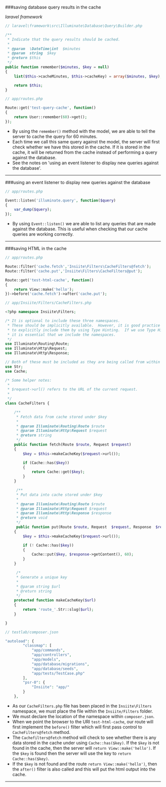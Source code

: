 

###saving database query results in the cache

*laravel framework*

```php
// laravel\framework\src\Illuminate\Database\Query\Builder.php

/**
 * Indicate that the query results should be cached.
 *
 * @param  \DateTime|int  $minutes
 * @param  string  $key
 * @return $this
 */
public function remember($minutes, $key = null)
{
	list($this->cacheMinutes, $this->cacheKey) = array($minutes, $key);

	return $this;
}
```

```php
// app/routes.php

Route::get('test-query-cache', function()
{
    return User::remember(60)->get();
});
```

* By using the `remember()` method with the model, we are able to tell the server to cache the query for 
60 minutes.
* Each time we call this same query against the model, the server will first check whether we have this
stored in the cache.  If it is stored in the cache, it will be returned from the cache instead of 
performing a query against the database.
* See the notes on 'using an event listener to display new queries against the database'.

___

###using an event listener to display new queries against the database

```php
// app/routes.php

Event::listen('illuminate.query', function($query)
{
    var_dump($query);
});
```

* By using `Event::listen()` we are able to list any queries that are made against the database.  This is 
useful when checking that our cache queries are working correctly.

___

###saving HTML in the cache

```php
// app/routes.php

Route::filter('cache.fetch','Insiite\Filters\CacheFilters@fetch');
Route::filter('cache.put','Insiite\Filters\CacheFilters@put');

Route::get('test-html-cache', function()
{
    return View::make('hello');
})->before('cache.fetch')->after('cache.put');
```

```php
// app/Insiite/Filters/CacheFilters.php

<?php namespace Insiite\Filters;

/* It is optional to include these three namespaces.
 * These should be implicitly available.  However, it is good practice
 * to explicitly include them by using Type Hinting.  If we use Type Hinting,
 * it is essential that we include the namespaces.
 */
use Illuminate\Routing\Route;
use Illuminate\Http\Request;
use Illuminate\Http\Response;

// Both of these must be included as they are being called from within a different namespace.
use Str;
use Cache;

/* Some helper notes:
 *
 * $request->url() refers to the URL of the current request.
 *
 */
class CacheFilters {

    /**
     * Fetch data from cache stored under $key
     *
     * @param Illuminate\Routing\Route $route
     * @param Illuminate\Http\Request $request
     * @return string
     */
	public function fetch(Route $route, Request $request)
    {
        $key = $this->makeCacheKey($request->url());

        if (Cache::has($key))
        {
            return Cache::get($key);
        }
    }

     /**
     * Put data into cache stored under $key
     *
     * @param Illuminate\Routing\Route $route
     * @param Illuminate\Http\Request $request
     * @param Illuminate\Http\Response $response
     * @return void
     */
	 public function put(Route $route, Request  $request, Response  $response)
    {
        $key = $this->makeCacheKey($request->url());

        if (! Cache::has($key))
        {
            Cache::put($key, $response->getContent(), 60);
        }
    }

     /*
     * Generate a unique key
     *
     * @param string $url
     * @return string
     */
	protected function makeCacheKey($url)
    {
        return 'route_'.Str::slug($url);
    }

}
```

```php
// testlab/composer.json

"autoload": {
		"classmap": [
			"app/commands",
			"app/controllers",
			"app/models",
			"app/database/migrations",
			"app/database/seeds",
			"app/tests/TestCase.php"
		],
        "psr-0": {
            "Insiite": "app/"
        }
	},
```

* As our `CacheFilters.php` file has been placed in the `Insiite\Filters` namespace, we must place the 
file within the `Insiite/Filters` folder.
* We must declare the location of the namespace within `composer.json`.
* When we point the browser to the URI `test-html-cache`, our route will first implement the 
`before()` filter which will first pass control to `CacheFilters@fetch` method. 
* The `Cachefilters@fetch` method will check to see whether there is any data stored in the cache under using
`Cache::has($key)`.  If the `$key` is not found in the cache, then the server will `return View::make('hello')`.
If the `$key` is found then the server will use the key to `return Cache::has($key)`.
* If the `$key` is not found and the route `return View::make('hello')`, then the `after()` filter is also called
and this will put the html output into the cache.

___ 